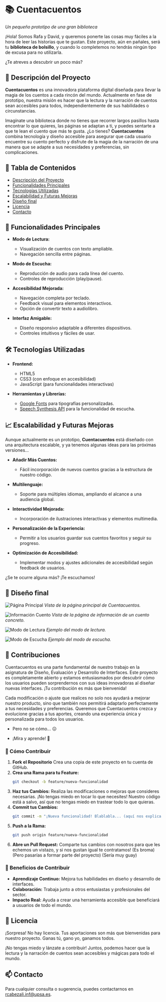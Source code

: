 # 📚 Cuentacuentos

*Un pequeño prototipo de una gran biblioteca*

¡Hola! Somos Rafa y David, y queremos ponerte las cosas muy fáciles a la hora de leer las historias que te gustan. Este proyecto, aún en pañales, será tu **biblioteca de bolsillo**, y cuando lo completemos no tendrás ningún tipo de excusa para no utilizarla.

¿Te atreves a descubrir un poco más?

## 📖 Descripción del Proyecto

**Cuentacuentos** es una innovadora plataforma digital diseñada para llevar la magia de los cuentos a cada rincón del mundo. Actualmente en fase de prototipo, nuestra misión es hacer que la lectura y la narración de cuentos sean accesibles para todos, independientemente de sus habilidades o circunstancias. 

Imagínate una biblioteca donde no tienes que recorrer largos pasillos hasta encontrar lo que quieres, las páginas se adaptan a ti, y puedes sentarte a que te lean el cuento que más te gusta. ¿Lo tienes? **Cuentacuentos** combina tecnología y diseño accesible para asegurar que cada usuario encuentre su cuento perfecto y disfrute de la magia de la narración de una manera que se adapte a sus necesidades y preferencias, sin complicaciones.


## 📑 Tabla de Contenidos
- [Descripción del Proyecto](#-descripción-del-proyecto)
- [Funcionalidades Principales](#-funcionalidades-principales)
- [Tecnologías Utilizadas](#-tecnologías-utilizadas)
- [Escalabilidad y Futuras Mejoras](#-escalabilidad-y-futuras-mejoras)
- [Diseño final](#-diseño-final)
- [Licencia](#-licencia)
- [Contacto](#-contacto)

## 🚀 Funcionalidades Principales

- **Modo de Lectura:**
  - Visualización de cuentos con texto ampliable.
  - Navegación sencilla entre páginas.

- **Modo de Escucha:**
  - Reproducción de audio para cada línea del cuento.
  - Controles de reproducción (play/pause).

- **Accesibilidad Mejorada:**
  - Navegación completa por teclado.
  - Feedback visual para elementos interactivos.
  - Opción de convertir texto a audiolibro.

- **Interfaz Amigable:**
  - Diseño responsivo adaptable a diferentes dispositivos.
  - Controles intuitivos y fáciles de usar.

## 🛠 Tecnologías Utilizadas

- **Frontend:**
  - HTML5
  - CSS3 (con enfoque en accesibilidad)
  - JavaScript (para funcionalidades interactivas)

- **Herramientas y Librerías:**
  - [Google Fonts](https://fonts.google.com/) para tipografías personalizadas.
  - [Speech Synthesis API](https://developer.mozilla.org/es/docs/Web/API/SpeechSynthesis) para la funcionalidad de escucha.

## 📈 Escalabilidad y Futuras Mejoras

Aunque actualmente es un prototipo, **Cuentacuentos** está diseñado con una arquitectura escalable, y ya tenemos algunas ideas para las próximas versiones...

- **Añadir Más Cuentos:**
  - Fácil incorporación de nuevos cuentos gracias a la estructura de nuestro código.

- **Multilenguaje:**
  - Soporte para múltiples idiomas, ampliando el alcance a una audiencia global.

- **Interactividad Mejorada:**
  - Incorporación de ilustraciones interactivas y elementos multimedia.

- **Personalización de la Experiencia:**
  - Permitir a los usuarios guardar sus cuentos favoritos y seguir su progreso.

- **Optimización de Accesibilidad:**
  - Implementar modos y ajustes adicionales de accesibilidad según feedback de usuarios.

¿Se te ocurre alguna más? ¡Te escuchamos!

## 🎨 Diseño final

![Página Principal](media/figma/Index.png)
*Vista de la página principal de Cuentacuentos.*

![Información Cuento](media/figma/InfoCuento.png)
*Vista de la página de información de un cuento concreto.*

![Modo de Lectura](media/figma/LeerCuento.png)
*Ejemplo del modo de lectura.*

![Modo de Escucha](media/figma/EscucharCuento.png)
*Ejemplo del modo de escucha.*

## 📝 Contribuciones

Cuentacuentos es una parte fundamental de nuestro trabajo en la asignatura de Diseño, Evaluación y Desarrollo de Interfaces. Este proyecto es completamente abierto y estamos entusiasmados por descubrir cómo los usuarios pueden sorprendernos con sus ideas innovadoras al diseñar nuevas interfaces. ¡Tu contribución es más que bienvenida!

Cada modificación o ajuste que realices no solo nos ayudará a mejorar nuestro producto, sino que también nos permitirá adaptarlo perfectamente a tus necesidades y preferencias. Queremos que Cuentacuentos crezca y evolucione gracias a tus aportes, creando una experiencia única y personalizada para todos los usuarios.

- Pero no se cómo... 😖
+ ¡Mira y aprende! 😤

### 📌 Cómo Contribuir

1. **Fork el Repositorio** Crea una copia de este proyecto en tu cuenta de GitHub.
2. **Crea una Rama para tu Feature:**
    ```bash
    git checkout -b feature/nueva-funcionalidad
    ```
3. **Haz tus Cambios:** Realiza las modificaciones o mejoras que consideres necesarias. ¡No tengas miedo en tocar lo que necesites! Nuestro código está a salvo, así que no tengas miedo en trastear todo lo que quieras.
4. **Commit tus Cambios:**
    ```bash
    git commit -m "¡Nueva funcionalidad! Blablabla... (aquí nos explicas un poco qué cositas has estado haciendo)"
    ```
5. **Push a la Rama:**
    ```bash
    git push origin feature/nueva-funcionalidad
    ```
6. **Abre un Pull Request:** Comparte tus cambios con nosotros para que les echemos un vistazo, y si nos gustan igual te contratamos! (Es broma) (Pero pasarías a formar parte del proyecto) (Sería muy guay)

### 🌟 Beneficios de Contribuir

- **Aprendizaje Continuo:** Mejora tus habilidades en diseño y desarrollo de interfaces.
- **Colaboración:** Trabaja junto a otros entusiastas y profesionales del sector.
- **Impacto Real:** Ayuda a crear una herramienta accesible que beneficiará a usuarios de todo el mundo.


## 📝 Licencia

¡Sorpresa! No hay licencia. Tus aportaciones son más que bienvenidas para nuestro proyecto. Ganas tú, gano yo, ganamos todos.

¡No tengas miedo y lánzate a contribuir! Juntos, podemos hacer que la lectura y la narración de cuentos sean accesibles y mágicas para todo el mundo.

## 📫 Contacto

Para cualquier consulta o sugerencia, puedes contactarnos en [rcabezali.inf@upsa.es](mailto:rcabezali.inf@upsa.es).
